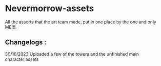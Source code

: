 # Nevermorrow-assets
All the asserts that the art team made, put in one place by the one and only ME!!!!

## Changelogs :
30/10/2023 Uploaded a few of the towers and the unfinished main character assets
